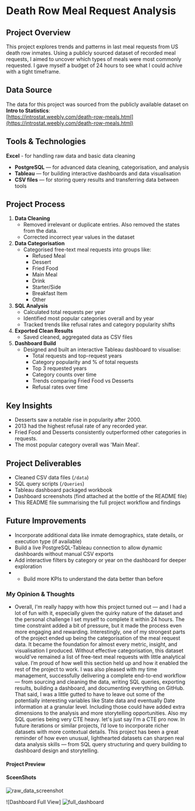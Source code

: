 
# Death Row Meal Request Analysis

##  Project Overview
This project explores trends and patterns in last meal requests from US death row inmates. Using a publicly sourced dataset of recorded meal requests, I aimed to uncover which types of meals were most commonly requested. I gave myself a budget of 24 hours to see what I could achive with a tight timeframe. 

##  Data Source
The data for this project was sourced from the publicly available dataset on **Intro to Statistics**:  
[https://introstat.weebly.com/death-row-meals.html](https://introstat.weebly.com/death-row-meals.html)

##  Tools & Technologies
 **Excel** - for handling raw data and basic data cleaning
- **PostgreSQL** — for advanced data cleaning, categorisation, and analysis
- **Tableau** — for building interactive dashboards and data visualisation
- **CSV files** — for storing query results and transferring data between tools

##  Project Process
1. **Data Cleaning**
   - Removed irrelevant or duplicate entries. Also removed the states from the data.
   - Corrected incorrect year values in the dataset
2. **Data Categorisation**
   - Categorised free-text meal requests into groups like:
     - Refused Meal
     - Dessert
     - Fried Food
     - Main Meal
     - Drink
     - Starter/Side
     - Breakfast Item
     - Other
3. **SQL Analysis**
   - Calculated total requests per year
   - Identified most popular categories overall and by year
   - Tracked trends like refusal rates and category popularity shifts
4. **Exported Clean Results**
   - Saved cleaned, aggregated data as CSV files
5. **Dashboard Build**
   - Designed and built an interactive Tableau dashboard to visualise:
     - Total requests and top-request years
     - Category popularity and % of total requests
     - Top 3 requested years
     - Category counts over time
     - Trends comparing Fried Food vs Desserts
     - Refusal rates over time

##  Key Insights
- Desserts saw a notable rise in popularity after 2000.
- 2013 had the highest refusal rate of any recorded year.
- Fried Food and Desserts consistently outperformed other categories in requests.
- The most popular category overall was 'Main Meal'.

##  Project Deliverables
- Cleaned CSV data files (`/data`)
- SQL query scripts (`/Queries`)
- Tableau dashboard packaged workbook 
- Dashboard screenshots (find attached at the bottle of the README file)
- This README file summarising the full project workflow and findings

##  Future Improvements
- Incorporate additional data like inmate demographics, state details, or execution type (if available)
- Build a live PostgreSQL-Tableau connection to allow dynamic dashboards without manual CSV exports
- Add interactive filters by category or year on the dashboard for deeper exploration
- - Build more KPIs to understand the data better than before
 
### My Opinion & Thoughts
- Overall, I'm really happy with how this project turned out — and I had a lot of fun with it, especially given the quirky nature of the dataset and the personal challenge I set myself to complete it within 24 hours. The time constraint added a bit of pressure, but it made the process even more engaging and rewarding.
Interestingly, one of my strongest parts of the project ended up being the categorisation of the meal request data. It became the foundation for almost every metric, insight, and visualisation I produced. Without effective categorisation, this dataset would’ve remained a list of free-text meal requests with little analytical value. I’m proud of how well this section held up and how it enabled the rest of the project to work. I was also pleased with my time management, successfully delivering a complete end-to-end workflow — from sourcing and cleaning the data, writing SQL queries, exporting results, building a dashboard, and documenting everything on GitHub.
That said, I was a little gutted to have to leave out some of the potentially interesting variables like State data and eventually Date information at a granular level. Including those could have added extra dimensions to the analysis and more storytelling opportunities. Also my SQL queries being very CTE heavy. let's just say I'm a CTE pro now. In future iterations or similar projects, I’d love to incorporate richer datasets with more contextual details. This project has been a great reminder of how even unusual, lighthearted datasets can sharpen real data analysis skills — from SQL query structuring and query building to dashboard design and storytelling.

####  Project Preview

#### SceenShots 
![raw_data_screenshot](https://github.com/user-attachments/assets/815877fd-ceb1-4cbb-97f1-4bccc7288b8b)

![Dashboard Full View] ![full_dashboard](https://github.com/user-attachments/assets/605eef80-23db-412c-ac81-4b9afb4b56b0)






